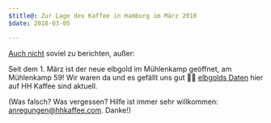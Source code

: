 ```yaml
---
$title@: Zur Lage des Kaffee in Hamburg im März 2018
$date: 2018-03-05 

---
```

[Auch nicht]([url('/content/posts/20180212.md')]) soviel zu berichten, außer:

Seit dem 1. März ist der neue elbgold im Mühlenkamp geöffnet, am Mühlenkamp 59! Wir waren da und es gefällt uns gut 🙋‍♂️ [elbgolds Daten]([url('/content/roasters/elbgold.md')]) hier auf HH Kaffee sind aktuell.

(Was falsch? Was vergessen? Hilfe ist immer sehr willkommen: [anregungen@hhkaffee.com](mailto:anregungen@hhkaffee.com). Danke!)